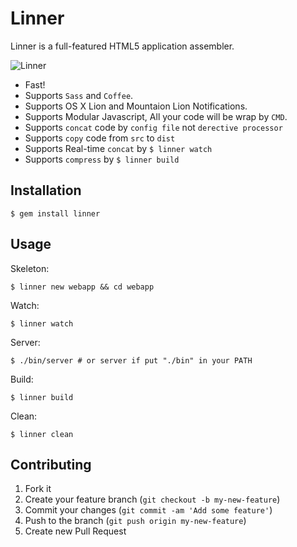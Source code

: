 # Linner

Linner is a full-featured HTML5 application assembler.

![Linner](http://d.pr/i/bWPA+)

* Fast!
* Supports `Sass` and `Coffee`.
* Supports OS X Lion and Mountaion Lion Notifications.
* Supports Modular Javascript, All your code will be wrap by `CMD`.
* Supports `concat` code by `config file` not `derective processor`
* Supports `copy` code from `src` to `dist`
* Supports Real-time `concat` by `$ linner watch`
* Supports `compress` by `$ linner build`

## Installation

    $ gem install linner

## Usage

Skeleton:

    $ linner new webapp && cd webapp

Watch:

    $ linner watch

Server:

    $ ./bin/server # or server if put "./bin" in your PATH

Build:

    $ linner build

Clean:

    $ linner clean

## Contributing

1. Fork it
2. Create your feature branch (`git checkout -b my-new-feature`)
3. Commit your changes (`git commit -am 'Add some feature'`)
4. Push to the branch (`git push origin my-new-feature`)
5. Create new Pull Request
